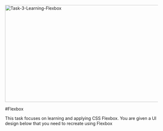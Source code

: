 <img src="https://socialify.git.ci/Thandekaportiap/Task-3-Learning-Flexbox/image?language=1&owner=1&name=1&stargazers=1&theme=Light" alt="Task-3-Learning-Flexbox" width="640" height="320" />

#Flexbox

This task focuses on learning and applying CSS Flexbox. You are given a UI design below that you
need to recreate using Flexbox

